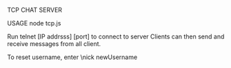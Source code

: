 TCP CHAT SERVER



USAGE
node tcp.js



Run telnet [IP addrsss] [port] to connect to server
Clients can then send and receive messages from all client.

To reset username, enter \nick newUsername
